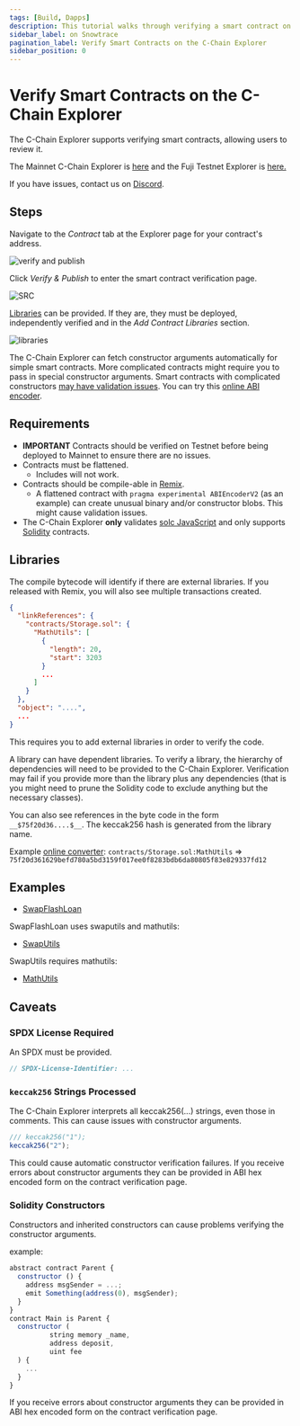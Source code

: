 ```yaml
---
tags: [Build, Dapps]
description: This tutorial walks through verifying a smart contract on the Snowtrace block explorer.
sidebar_label: on Snowtrace
pagination_label: Verify Smart Contracts on the C-Chain Explorer
sidebar_position: 0
---
```


# Verify Smart Contracts on the C-Chain Explorer

The C-Chain Explorer supports verifying smart contracts, allowing users to review it.

The Mainnet C-Chain Explorer is [here](https://snowtrace.io/) and the Fuji Testnet Explorer is [here.](https://testnet.snowtrace.io/)

If you have issues, contact us on [Discord](https://chat.lux.network).

## Steps

Navigate to the _Contract_ tab at the Explorer page for your contract's address.

![verify and publish](/img/verify-and-publish1.png)

Click _Verify & Publish_ to enter the smart contract verification page.

![SRC](/img/verify-src.png)

[Libraries](https://docs.soliditylang.org/en/v0.8.4/contracts.html?highlight=libraries#libraries)
can be provided. If they are, they must be deployed, independently verified and
in the _Add Contract Libraries_ section.

![libraries](/img/verify-libraries.png)

The C-Chain Explorer can fetch constructor arguments automatically for simple
smart contracts. More complicated contracts might require you to pass in special
constructor arguments. Smart contracts with complicated constructors
[may have validation issues](/build/dapp/smart-contracts/verification/verify-smart-contracts.md#caveats).
You can try this [online ABI encoder](https://abi.hashex.org/).

## Requirements

- **IMPORTANT** Contracts should be verified on Testnet before being deployed to
  Mainnet to ensure there are no issues.
- Contracts must be flattened.
  - Includes will not work.
- Contracts should be compile-able in [Remix](https://remix.ethereum.org).
  - A flattened contract with `pragma experimental ABIEncoderV2` (as an example)
    can create unusual binary and/or constructor blobs. This might cause
    validation issues.
- The C-Chain Explorer **only** validates [solc
  JavaScript](https://github.com/ethereum/solc-bin) and only supports
  [Solidity](https://docs.soliditylang.org) contracts.

## Libraries

The compile bytecode will identify if there are external libraries. If you
released with Remix, you will also see multiple transactions created.

```json
{
  "linkReferences": {
    "contracts/Storage.sol": {
      "MathUtils": [
        {
          "length": 20,
          "start": 3203
        }
        ...
      ]
    }
  },
  "object": "....",
  ...
}
```

This requires you to add external libraries in order to verify the code.

A library can have dependent libraries. To verify a library, the hierarchy of
dependencies will need to be provided to the C-Chain Explorer. Verification may
fail if you provide more than the library plus any dependencies (that is you might
need to prune the Solidity code to exclude anything but the necessary classes).

You can also see references in the byte code in the form `__$75f20d36....$__`.
The keccak256 hash is generated from the library name.

Example [online
converter](https://emn178.github.io/online-tools/keccak_256.html):
`contracts/Storage.sol:MathUtils` =&gt;
`75f20d361629befd780a5bd3159f017ee0f8283bdb6da80805f83e829337fd12`

## Examples

- [SwapFlashLoan](https://testnet.snowtrace.io/address/0x12DF75Fed4DEd309477C94cE491c67460727C0E8/contracts)

SwapFlashLoan uses swaputils and mathutils:

- [SwapUtils](https://testnet.snowtrace.io/address/0x6703e4660E104Af1cD70095e2FeC337dcE034dc1/contracts)

SwapUtils requires mathutils:

- [MathUtils](https://testnet.snowtrace.io/address/0xbA21C84E4e593CB1c6Fe6FCba340fa7795476966/contracts)

## Caveats

### SPDX License Required

An SPDX must be provided.

```javascript
// SPDX-License-Identifier: ...
```

### `keccak256` Strings Processed

The C-Chain Explorer interprets all keccak256(...) strings, even those in
comments. This can cause issues with constructor arguments.

```javascript
/// keccak256("1");
keccak256("2");
```

This could cause automatic constructor verification failures. If you receive
errors about constructor arguments they can be provided in ABI hex encoded form on
the contract verification page.

### Solidity Constructors

Constructors and inherited constructors can cause problems verifying the constructor arguments.

example:

```javascript
abstract contract Parent {
  constructor () {
    address msgSender = ...;
    emit Something(address(0), msgSender);
  }
}
contract Main is Parent {
  constructor (
          string memory _name,
          address deposit,
          uint fee
  ) {
    ...
  }
}
```

If you receive errors about constructor arguments they can be provided in ABI hex
encoded form on the contract verification page.
